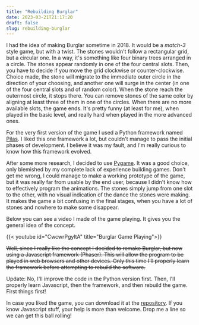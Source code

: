 ```yaml
---
title: "Rebuilding Burglar"
date: 2023-03-21T21:17:20
draft: false
slug: rebuilding-burglar
---
```


I had the idea of making Burglar sometime in 2018.  It would be a *match-3* style game, but with a twist.  The stones wouldn't follow a rectangular grid, but a circular one.  In a way, it's something like four binary trees arranged in a circle.  The stones appear randomly in one of the four central slots.  Then, you have to decide if you move the grid clockwise or counter-clockwise.  Choice made, the stone will migrate to the immediate outer circle in the direction of your choosing, and another one will surge in the center (in one of the four central slots and of random color).  When the stone reach the outermost circle, it stops there.  You can remove stones of the same color by aligning at least three of them in one of the circles.  When there are no more available slots, the game ends. It's pretty funny (at least for me), when played in the basic level, and really hard when played in the more advanced ones.

For the very first version of the game I used a Python framework named [Pilas](https://www.pilas-engine.com.ar/).  I liked this one framework a lot, but couldn't manage to pass the initial phases of development.  I believe it was my fault, and I'm really curious to know how this framework evolved.

After some more research, I decided to use [Pygame](https://www.pygame.org/).  It was a good choice, only blemished by my complete lack of experience building games.  Don't get me wrong, I could manage to make a working prototype of the game, but it was really far from usable by the end user, because I didn't know how to effectively program the animations.  The stones simply jump from one slot to the other, with no visual indication of the dance the stones were making.  It makes the game a bit confusing in the final stages, when you have a lot of stones and nowhere to make some disappear.

Below you can see a video I made of the game playing.  It gives you the general idea of the concept.

{{< youtube id="CwcwrPgyltA" title="Burglar Game Playing">}}

<s>Well, since I really like the concept I decided to remake Burglar, but now using a Javascript framework (Phaser).  This will allow the program to be played in web browsers and other devices.  Only this time I'll properly learn the framework before attempting to rebuild the software.</s>

Update: No, I'll improve the code in the Python version first. Then, I'll properly learn Javascript, then the framework, and then rebuild the game. First things first!

In case you liked the game, you can download it at the [repository](https://codeberg.org/Buey/Burglar).  If you know Javascript stuff, your help is more than welcome. Drop me a line so we can get this ball rolling!
